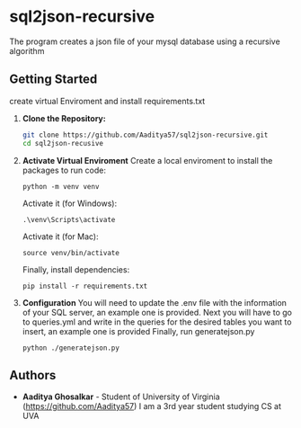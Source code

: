 # sql2json-recursive
The program creates a json file of your mysql database using a recursive algorithm

## Getting Started

create virtual Enviroment and install requirements.txt

1. **Clone the Repository:**
   ```bash
   git clone https://github.com/Aaditya57/sql2json-recursive.git
   cd sql2json-recusive
   ```
2. **Activate Virtual Enviroment**
    Create a local enviroment to install the packages to run code:
    ```
    python -m venv venv
    ```
    Activate it (for Windows):
    ```
    .\venv\Scripts\activate
    ```
    Activate it (for Mac):
    ```
    source venv/bin/activate
    ```
    Finally, install dependencies:
    ```
    pip install -r requirements.txt
    ```
3. **Configuration**
    You will need to update the .env file with the information of your SQL server, an example one is provided.
    Next you will have to go to queries.yml and write in the queries for the desired tables you want to insert, an example one is provided
    Finally, run generatejson.py
    ```
    python ./generatejson.py
    ```
## Authors

* **Aaditya Ghosalkar** - Student of University of Virginia (https://github.com/Aaditya57)
I am a 3rd year student studying CS at UVA

